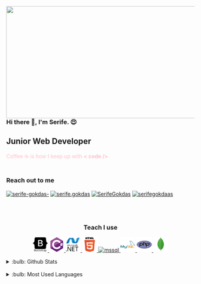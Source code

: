 <img src="https://media.giphy.com/media/v1.Y2lkPTc5MGI3NjExY2JkOWNmZDBhMGU5ZDhhZjYyYjQxMjJjOGEyNmQxMzUwMTM0MjllYyZjdD1n/juyJp5tn5X0J6JRmaG/giphy.gif" align="right" width="550" height="300">



### Hi there 👋, I'm Serife. :heart_eyes:


## Junior Web Developer 

<font color="pink">Coffee ☕ is how I keep up with **< code />**</font>
<br /><br />

### Reach out to me 
<a href="https://www.linkedin.com/in/serife-gokdas-/" target="blank"><img align="center" src="https://raw.githubusercontent.com/rahuldkjain/github-profile-readme-generator/master/src/images/icons/Social/linked-in-alt.svg" alt="serife-gokdas-" height="30" width="40" /></a>
<a href="https://www.instagram.com/serife.gokdas/?hl=tr" target="blank"><img align="center" src="https://raw.githubusercontent.com/rahuldkjain/github-profile-readme-generator/master/src/images/icons/Social/instagram.svg" alt="serife.gokdas" height="30" width="40" /></a>
<a href="https://twitter.com/SerifeGokdas" target="blank"><img align="center" src="https://raw.githubusercontent.com/rahuldkjain/github-profile-readme-generator/master/src/images/icons/Social/twitter.svg" alt="SerifeGokdas" height="30" width="40" /></a>
<a href="https://medium.com/@serifegokdaas" target="blank"><img align="center" src="https://raw.githubusercontent.com/rahuldkjain/github-profile-readme-generator/master/src/images/icons/Social/medium.svg" alt="serifegokdaas" height="30" width="40" /></a>

<br/>
<br/>

### <p align="center">Teach I use 
<p align="center"> <a href="https://getbootstrap.com" target="_blank"> <img src="https://raw.githubusercontent.com/devicons/devicon/master/icons/bootstrap/bootstrap-plain-wordmark.svg" alt="bootstrap" width="40" height="40"/> </a> <a href="https://www.w3schools.com/cs/" target="_blank"> <img src="https://raw.githubusercontent.com/devicons/devicon/master/icons/csharp/csharp-original.svg" alt="csharp" width="40" height="40"/> </a><a href="https://dotnet.microsoft.com/" target="_blank"> <img src="https://raw.githubusercontent.com/devicons/devicon/master/icons/dot-net/dot-net-original-wordmark.svg" alt="dotnet" width="40" height="40"/> </a><a href="https://www.w3.org/html/" target="_blank"> <img src="https://raw.githubusercontent.com/devicons/devicon/master/icons/html5/html5-original-wordmark.svg" alt="html5" width="40" height="40"/> </a><a href="https://www.microsoft.com/en-us/sql-server" target="_blank"> <img src="https://www.svgrepo.com/show/303229/microsoft-sql-server-logo.svg" alt="mssql" width="40" height="40"/> </a> <a href="https://www.mysql.com/" target="_blank"> <img src="https://raw.githubusercontent.com/devicons/devicon/master/icons/mysql/mysql-original-wordmark.svg" alt="mysql" width="40" height="40"/> </a><a href="https://www.php.net" target="_blank"> <img src="https://raw.githubusercontent.com/devicons/devicon/master/icons/php/php-original.svg" alt="php" width="40" height="40"/> </a>
<a href="https://www.mongodb.com/" target="_blank"> <img src="https://raw.githubusercontent.com/devicons/devicon/master/icons/mongodb/mongodb-original.svg" alt="php" width="40" height="40"/> </a>



<br />


<details>
<summary> :bulb: Github Stats</summary>
<img src="https://github-readme-stats.vercel.app/api?username=SerifeGokdas1&theme=radical">
</details>

<br/>

<details>
<summary> :bulb: Most Used Languages</summary>
<img src="https://github-readme-stats.vercel.app/api/top-langs/?username=SerifeGokdas1&layout=compact">
</details>

